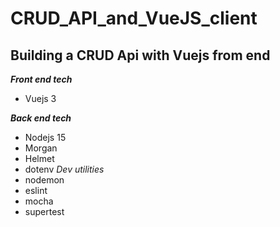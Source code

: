 # CRUD_API_and_VueJS_client
## Building a CRUD Api with Vuejs from end

**_Front end tech_**
 * Vuejs 3

**_Back end tech_**
 * Nodejs 15
 * Morgan
 * Helmet
 * dotenv
 _Dev utilities_
 * nodemon
 * eslint
 * mocha
 * supertest
